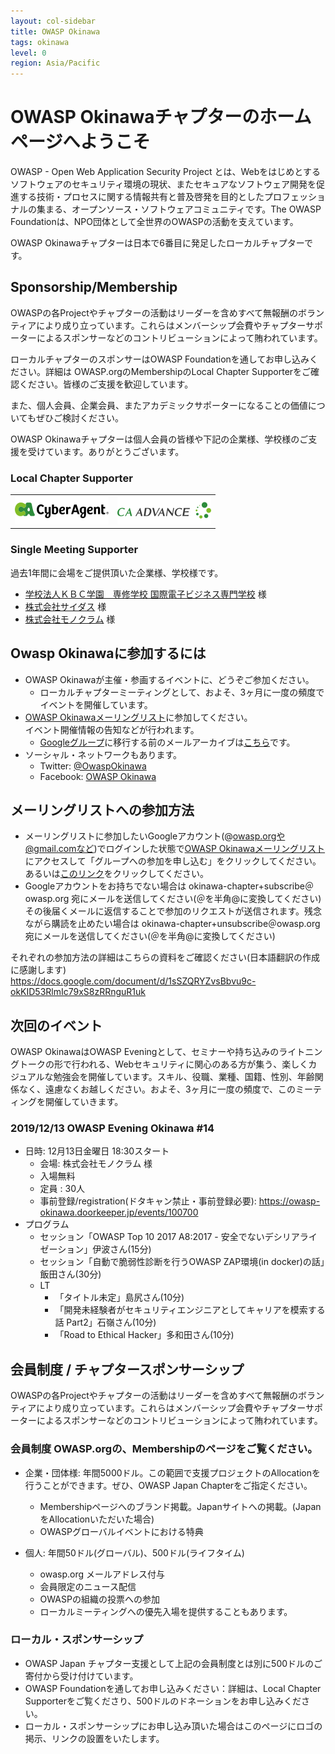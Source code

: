 ```yaml
---
layout: col-sidebar
title: OWASP Okinawa
tags: okinawa
level: 0
region: Asia/Pacific
---
```


# OWASP Okinawaチャプターのホームページへようこそ

OWASP - Open Web Application Security Project とは、Webをはじめとするソフトウェアのセキュリティ環境の現状、またセキュアなソフトウェア開発を促進する技術・プロセスに関する情報共有と普及啓発を目的としたプロフェッショナルの集まる、オープンソース・ソフトウェアコミュニティです。The OWASP Foundationは、NPO団体として全世界のOWASPの活動を支えています。

OWASP Okinawaチャプターは日本で6番目に発足したローカルチャプターです。

## Sponsorship/Membership

OWASPの各Projectやチャプターの活動はリーダーを含めすべて無報酬のボランティアにより成り立っています。これらはメンバーシップ会費やチャプターサポーターによるスポンサーなどのコントリビューションによって賄われています。

ローカルチャプターのスポンサーはOWASP Foundationを通してお申し込みください。詳細は
OWASP.orgのMembershipのLocal Chapter Supporterをご確認ください。皆様のご支援を歓迎しています。

また、個人会員、企業会員、またアカデミックサポーターになることの価値についてもぜひご検討ください。

OWASP Okinawaチャプターは個人会員の皆様や下記の企業様、学校様のご支援を受けています。ありがとうございます。

### Local Chapter Supporter

<table cellpadding="15" cellspacing="0">
    <tr>
        <td><a href="https://www.cyberagent.co.jp/" target="_blank" rel="noopener"><img src="assets/images/ca_logo_rgb_150x45.png" alt="株式会社サイバーエージェント"></a></td>
        <td><a href="https://www.ca-adv.co.jp/" target="_blank" rel="noopener"><img src="assets/images/caadvance_logo_150x45.png" alt="株式会社シーエー・アドバンス"></a></td>
    </tr>
</table>

### Single Meeting Supporter

過去1年間に会場をご提供頂いた企業様、学校様です。

* [学校法人ＫＢＣ学園　専修学校 国際電子ビジネス専門学校](http://www.kbc.ac.jp/) 様
* [株式会社サイダス](http://www.cydas.com/) 様
* [株式会社モノクラム](https://www.monocram.co.jp/) 様

## Owasp Okinawaに参加するには

* OWASP Okinawaが主催・参画するイベントに、どうぞご参加ください。
    * ローカルチャプターミーティングとして、およそ、3ヶ月に一度の頻度でイベントを開催しています。
* [OWASP Okinawaメーリングリスト](https://groups.google.com/a/owasp.org/forum/#!forum/okinawa-chapter/join)に参加してください。  
  イベント開催情報の告知などが行われます。
    * [Googleグループ](https://groups.google.com/a/owasp.org/d/forum/okinawa-chapter)に移行する前のメールアーカイブは[こちら](http://lists.owasp.org/pipermail/owasp-okinawa/)です。
* ソーシャル・ネットワークもあります。
    *  Twitter: [@OwaspOkinawa](http://www.twitter.com/owaspokinawa)
    * Facebook: [OWASP Okinawa](https://www.facebook.com/owaspokinawa/)

## メーリングリストへの参加方法

* メーリングリストに参加したいGoogleアカウント(@owasp.orgや@gmail.comなど)でログインした状態で[OWASP Okinawaメーリングリスト](https://groups.google.com/a/owasp.org/forum/#!forum/okinawa-chapter/join)にアクセスして「グループへの参加を申し込む」をクリックしてください。  
  あるいは[このリンク](https://groups.google.com/a/owasp.org/forum/#!forum/okinawa-chapter/join)をクリックしてください。
* Googleアカウントをお持ちでない場合は okinawa-chapter+subscribe＠owasp.org 宛にメールを送信してください(＠を半角@に変換してください)  
  その後届くメールに返信することで参加のリクエストが送信されます。残念ながら購読を止めたい場合は okinawa-chapter+unsubscribe＠owasp.org 宛にメールを送信してください(＠を半角@に変換してください)

それぞれの参加方法の詳細はこちらの資料をご確認ください(日本語翻訳の作成に感謝します)  
https://docs.google.com/document/d/1sSZQRYZvsBbvu9c-okKID53RlmIc79xS8zRRnguR1uk

## 次回のイベント

OWASP OkinawaはOWASP Eveningとして、セミナーや持ち込みのライトニングトークの形で行われる、Webセキュリティに関心のある方が集う、楽しくカジュアルな勉強会を開催しています。スキル、役職、業種、国籍、性別、年齢関係なく、遠慮なくお越しください。およそ、3ヶ月に一度の頻度で、このミーティングを開催していきます。

### 2019/12/13 OWASP Evening Okinawa #14

* 日時: 12月13日金曜日 18:30スタート
    * 会場: 株式会社モノクラム 様
    * 入場無料
    * 定員 : 30人
    * 事前登録/registration(ドタキャン禁止・事前登録必要): https://owasp-okinawa.doorkeeper.jp/events/100700
* プログラム
    * セッション「OWASP Top 10 2017 A8:2017 - 安全でないデシリアライゼーション」伊波さん(15分)
    * セッション「自動で脆弱性診断を行うOWASP ZAP環境(in docker)の話」飯田さん(30分)
    * LT
        * 「タイトル未定」島尻さん(10分)
        * 「開発未経験者がセキュリティエンジニアとしてキャリアを模索する話 Part2」石嶺さん(10分)
        * 「Road to Ethical Hacker」多和田さん(10分)

## 会員制度 / チャプタースポンサーシップ

OWASPの各Projectやチャプターの活動はリーダーを含めすべて無報酬のボランティアにより成り立っています。これらはメンバーシップ会費やチャプターサポーターによるスポンサーなどのコントリビューションによって賄われています。

### 会員制度 OWASP.orgの、Membershipのページをご覧ください。

* 企業・団体様: 年間5000ドル。この範囲で支援プロジェクトのAllocationを行うことができます。ぜひ、OWASP Japan Chapterをご指定ください。
    * Membershipページへのブランド掲載。Japanサイトへの掲載。(JapanをAllocationいただいた場合)
    * OWASPグローバルイベントにおける特典
  
* 個人: 年間50ドル(グローバル)、500ドル(ライフタイム)
    * owasp.org メールアドレス付与
    * 会員限定のニュース配信
    * OWASPの組織の投票への参加
    * ローカルミーティングへの優先入場を提供することもあります。

### ローカル・スポンサーシップ

* OWASP Japan チャプター支援として上記の会員制度とは別に500ドルのご寄付から受け付けています。
* OWASP Foundationを通してお申し込みください：詳細は、Local Chapter Supporterをご覧くださり、500ドルのドネーションをお申し込みください。
* ローカル・スポンサーシップにお申し込み頂いた場合はこのページにロゴの掲示、リンクの設置をいたします。
